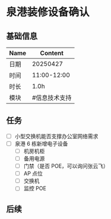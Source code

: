 # 泉港装修设备确认

## 基础信息

| Name | Content       |
| ---- | ------------- |
| 日期 | 20250427      |
| 时间 | 11:00-12:00   |
| 时长 | 1.0h          |
| 模块 | #信息技术支持 |

## 任务

- [ ] 小型交换机能否支撑办公室网络需求
- [ ] 泉港 6 栋新增电子设备
  - [ ] 机房机柜
  - [ ] 备用电源
  - [ ] 门禁（是否 POE，可以询问张云飞）
  - [ ] AP 点位
  - [ ] 交换机
  - [ ] 监控 POE

## 后续
